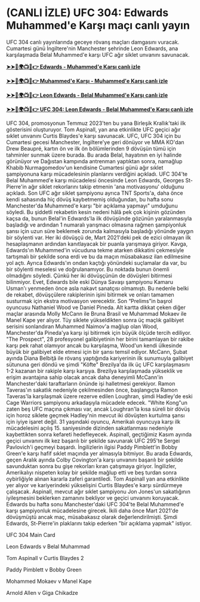 #  (CANLI İZLE) UFC 304: Edwards Muhammed'e Karşı maçı canlı yayın

UFC 304 canlı yayınlarında geceye rövanş maçları damgasını vuracak. Cumartesi günü İngiltere'nin Manchester şehrinde Leon Edwards, ana karşılaşmada Belal Muhammed'e karşı UFC ağır siklet unvanını savunacak.

**[➤➤🔴🌍📺📱👉 Edwards - Muhammed'e Karşı canlı izle](https://cutt.ly/0elpHBe8)**

**[➤➤🔴🌍📺📱👉 Muhammed'e Karşı - Muhammed'e Karşı canlı izle](https://cutt.ly/0elpHBe8)**

**[➤➤🔴🌍📺📱👉 Leon Edwards - Belal Muhammed'e Karşı canlı izle](https://cutt.ly/0elpHBe8)**

**[➤➤🔴🌍📺📱👉 UFC 304: Leon Edwards - Belal Muhammed'e Karşı canlı izle](https://cutt.ly/0elpHBe8)**

UFC 304, promosyonun Temmuz 2023'ten bu yana Birleşik Krallık'taki ilk gösterisini oluşturuyor. Tom Aspinall, yan ana etkinlikte UFC geçici ağır sıklet unvanını Curtis Blaydes'e karşı savunacak. UFC, UFC 304 için bu Cumartesi gecesi Manchester, İngiltere'ye geri dönüyor ve MMA KO'dan Drew Beaupré, kartın ön ve ilk ön bölümlerinden 9 dövüşün tümü için tahminler sunmak üzere burada. Bu arada Belal, hayatının en iyi halinde görünüyor ve Dağıstan kampında antrenman yaptıktan sonra, namağlup Khabib Nurmagomedov'un kendisine Cumartesi günü ağır sıklet şampiyonuna karşı mücadelesinin planlarını verdiğini açıkladı. UFC 304'te Belal Muhammed'e karşı mücadelesi öncesinde Leon Edwards, Georges St-Pierre'in ağır siklet rekorlarını takip etmenin 'ana motivasyonu' olduğunu açıkladı. Son UFC ağır siklet şampiyonu ayrıca TNT Sports'a, daha önce kendi sahasında hiç dövüş kaybetmemiş olduğundan, bu hafta sonu Manchester'da Muhammed'e karşı "bir açıklama yapmayı" umduğunu söyledi. Bu şiddetli rekabetin kesin nedeni hâlâ pek çok kişinin gözünden kaçsa da, bunun Belal'in Edwards'la ilk dövüşünde gözünün yaralanmasıyla başladığı ve ardından 1 numaralı yarışmacı olmasına rağmen şampiyonluk şansı için uzun süre beklemek zorunda kalmasıyla başladığı yönünde yaygın bir söylenti var. Her iki dövüşçü de, Mart 2021'deki pek de ezici olmayan ilk hesaplaşmanın ardından kanıtlayacak bir puanla yarışmaya giriyor. Kavga, Edwards'ın Muhammed'in vücuduna tekme atarken dikkatini çekmesiyle tartışmalı bir şekilde sona erdi ve bu da maçın müsabakasız ilan edilmesine yol açtı. Ayrıca Edwards'ın ondan kaçtığı yönündeki suçlamalar da var, bu bir söylenti meselesi ve doğrulanamıyor. Bu noktada bunun önemli olmadığını söyledi. Çünkü her iki dövüşçünün de dövüşleri bitirmesi bilinmiyor. Evet, Edwards bile eski Dünya Savaşı şampiyonu Kamaru Usman'ı yenmeden önce asla nakavt sanatçısı olmamıştı. Bu nedenle belki de rekabet, dövüşçülere rakiplerinin işini bitirmek ve onları tamamen susturmak için ekstra motivasyon verecektir. Son “Prelims”in başrol oyuncusu Nathaniel Wood ve Daniel Pineda. Alt kartta dikkat çeken diğer maçlar arasında Molly McCann ile Bruna Brasil ve Muhammad Mokaev ile Manel Kape yer alıyor. Tüy siklete yükseldikten sonra üç maçlık galibiyet serisini sonlandıran Muhammed Naimov'a mağlup olan Wood, Manchester'da Pineda'ya karşı işi bitirmek için büyük ölçüde tercih ediliyor. "The Prospect", 28 profesyonel galibiyetinin her birini tamamlayan bir rakibe karşı pek rahat olamıyor ancak bu karşılaşma, Wood'un kendi ülkesinde büyük bir galibiyet elde etmesi için bir şansı temsil ediyor. McCann, Şubat ayında Diana Belbiţă ile rövanş yaptığında kariyerinin ilk sunumuyla galibiyet sütununa geri döndü ve şimdi "Köfte" Brezilya'da ilk üç UFC karşılaşmasını 1-2 kazanan bir rakiple karşı karşıya. Brezilya karşılaşmada yükseklik ve erişim avantajına sahip olacak ancak daha deneyimli McCann'in Manchester'daki taraftarların önünde işi halletmesi gerekiyor. Ramon Taveras'ın sakatlık nedeniyle çekilmesinden önce, başlangıçta Ramon Taveras'la karşılaşmak üzere rezerve edilen Loughran, şimdi Hadley'de eski Cage Warriors şampiyonu arkadaşıyla mücadele edecek. "White Kong"un zaten beş UFC maçına çıkması var, ancak Loughran'la kısa süreli bir dövüş için horoz siklete geçmek Hadley'nin mevcut iki dövüşten kurtulma şansı için iyiye işaret değil. 31 yaşındaki oyuncu, Amerikalı oyuncuya karşı ilk mücadelesini açılış 15. saniyesinde dizinden sakatlanması nedeniyle kaybettikten sonra kefareti hedefleyecek. Aspinall, geçtiğimiz Kasım ayında geçici unvanını ilk kez başarılı bir şekilde savunarak UFC 295'te Sergei Pavlovich'i geçmeyi başardı. İngilizlerin ilgisi Paddy Pimblett'in Bobby Green'e karşı hafif sıklet maçında yer almasıyla bitmiyor. Bu arada Edwards, geçen Aralık ayında Colby Covington'a karşı unvanını başarılı bir şekilde savunduktan sonra bu gişe rekorları kıran çatışmaya giriyor. İngilizler, Amerikalıyı nispeten kolay bir şekilde mağlup etti ve beş turdan sonra oybirliğiyle alınan kararla zaferi garantiledi. Tom Aspinall yan ana etkinlikte yer alıyor ve kariyerindeki yükselişini Curtis Blaydes'e karşı sürdürmeye çalışacak. Aspinall, mevcut ağır sıklet şampiyonu Jon Jones'un sakatlığının iyileşmesini beklerken zamanını bekliyor ve geçici unvanını koruyacak. Edwards bu hafta sonu Manchester'daki UFC 304'te Belal Muhammed'e karşı şampiyonluk mücadelesine girecek. İkili daha önce Mart 2021'de dövüşmüştü ancak maç, müsabakasız olarak değerlendirilmişti. Şimdi Edwards, St-Pierre'in plaklarını takip ederken "bir açıklama yapmak" istiyor.

UFC 304 Main Card

Leon Edwards v Belal Muhammad

Tom Aspinall v Curtis Blaydes 2

Paddy Pimblett v Bobby Green

Mohammed Mokaev v Manel Kape

Arnold Allen v Giga Chikadze

